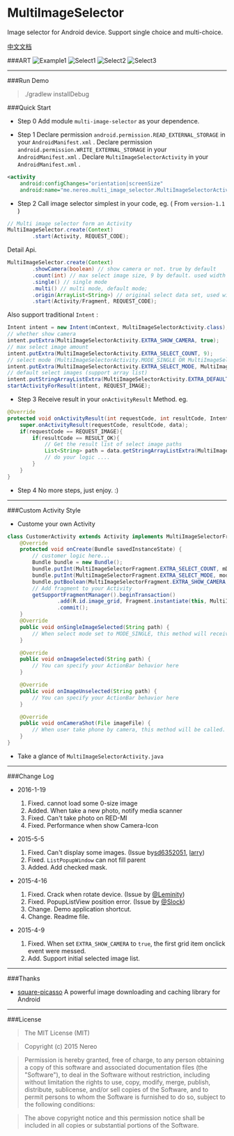 # MultiImageSelector
Image selector for Android device. Support single choice and multi-choice.

[中文文档](README_zh.md)

###ART
![Example1](art/example_1.png) ![Select1](art/select_1.png) ![Select2](art/select_2.png) ![Select3](art/select_3.png)

-------------------

###Run Demo

>./gradlew installDebug

###Quick Start
* Step 0
Add module `multi-image-selector` as your dependence.

* Step 1 
Declare  permission `android.permission.READ_EXTERNAL_STORAGE` in your `AndroidManifest.xml` .
Declare  permission `android.permission.WRITE_EXTERNAL_STORAGE` in your `AndroidManifest.xml` .
Declare `MultiImageSelectorActivity` in your `AndroidManifest.xml` .
```xml
<activity
    android:configChanges="orientation|screenSize"
    android:name="me.nereo.multi_image_selector.MultiImageSelectorActivity" />
```

* Step 2
Call image selector simplest in your code, eg. ( From `version-1.1` )

``` java
// Multi image selector form an Activity
MultiImageSelector.create(Context)
        .start(Activity, REQUEST_CODE);
```

Detail Api.
``` java
MultiImageSelector.create(Context)
        .showCamera(boolean) // show camera or not. true by default
        .count(int) // max select image size, 9 by default. used width #.multi()
        .single() // single mode
        .multi() // multi mode, default mode;
        .origin(ArrayList<String>) // original select data set, used width #.multi()
        .start(Activity/Fragment, REQUEST_CODE);
```

Also support traditional `Intent` :
``` java
Intent intent = new Intent(mContext, MultiImageSelectorActivity.class);
// whether show camera
intent.putExtra(MultiImageSelectorActivity.EXTRA_SHOW_CAMERA, true);
// max select image amount
intent.putExtra(MultiImageSelectorActivity.EXTRA_SELECT_COUNT, 9);
// select mode (MultiImageSelectorActivity.MODE_SINGLE OR MultiImageSelectorActivity.MODE_MULTI)
intent.putExtra(MultiImageSelectorActivity.EXTRA_SELECT_MODE, MultiImageSelectorActivity.MODE_MULTI);
// default select images (support array list)
intent.putStringArrayListExtra(MultiImageSelectorActivity.EXTRA_DEFAULT_SELECTED_LIST, defaultDataArray);
startActivityForResult(intent, REQUEST_IMAGE);
```

* Step 3
Receive result in your `onActivityResult` Method. eg.
```java
@Override
protected void onActivityResult(int requestCode, int resultCode, Intent data) {
    super.onActivityResult(requestCode, resultCode, data);
    if(requestCode == REQUEST_IMAGE){
        if(resultCode == RESULT_OK){
	        // Get the result list of select image paths
            List<String> path = data.getStringArrayListExtra(MultiImageSelectorActivity.EXTRA_RESULT);
            // do your logic ....
        }
    }
}
```

* Step 4
No more steps, just enjoy. :)

-------------------

###Custom Activity Style
* Custome your own Activity
```java
class CustomerActivity extends Activity implements MultiImageSelectorFragment.Callback{
	@Override
    protected void onCreate(Bundle savedInstanceState) {
		// customer logic here...
		Bundle bundle = new Bundle();
        bundle.putInt(MultiImageSelectorFragment.EXTRA_SELECT_COUNT, mDefaultCount);
        bundle.putInt(MultiImageSelectorFragment.EXTRA_SELECT_MODE, mode);
        bundle.putBoolean(MultiImageSelectorFragment.EXTRA_SHOW_CAMERA, isShow);
        // Add fragment to your Activity
        getSupportFragmentManager().beginTransaction()
                .add(R.id.image_grid, Fragment.instantiate(this, MultiImageSelectorFragment.class.getName(), bundle))
                .commit();
	}
	@Override
    public void onSingleImageSelected(String path) {
        // When select mode set to MODE_SINGLE, this method will received result from fragment
    }

    @Override
    public void onImageSelected(String path) {
        // You can specify your ActionBar behavior here 
    }

    @Override
    public void onImageUnselected(String path) {
        // You can specify your ActionBar behavior here 
    }

    @Override
    public void onCameraShot(File imageFile) {
        // When user take phone by camera, this method will be called.
    }
}
```
* Take a glance of `MultiImageSelectorActivity.java`

-------------------

###Change Log

* 2016-1-19
    1. Fixed. cannot load some 0-size image
    2. Added. When take a new photo, notify media scanner
    3. Fixed. Can't take photo on RED-MI
    4. Fixed. Performance when show Camera-Icon

* 2015-5-5
    1. Fixed. Can't display some images. (Issue by[sd6352051](https://github.com/sd6352051), [larry](https://github.com/18611480882))
    2. Fixed. `ListPopupWindow` can not fill parent
    3. Added. Add checked mask.

* 2015-4-16
    1. Fixed. Crack when rotate device. (Issue by [@Leminity](https://github.com/Leminity))
    2. Fixed. PopupListView position error. (Issue by [@Slock](https://github.com/Slock))
    3. Change. Demo application shortcut.
    4. Change. Readme file.

* 2015-4-9
    1. Fixed. When set `EXTRA_SHOW_CAMERA` to `true`, the first grid item onclick event were messed.
    2. Add. Support initial selected image list.

-------------------

###Thanks

* [square-picasso](https://github.com/square/picasso) A powerful image downloading and caching library for Android 

-------------------

###License
>The MIT License (MIT)

>Copyright (c) 2015 Nereo

>Permission is hereby granted, free of charge, to any person obtaining a copy
of this software and associated documentation files (the "Software"), to deal
in the Software without restriction, including without limitation the rights
to use, copy, modify, merge, publish, distribute, sublicense, and/or sell
copies of the Software, and to permit persons to whom the Software is
furnished to do so, subject to the following conditions:

>The above copyright notice and this permission notice shall be included in all
copies or substantial portions of the Software.